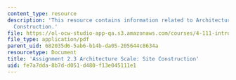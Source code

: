 ```yaml
---
content_type: resource
description: 'This resource contains information related to Architecture Scale: Site
  Construction.'
file: https://ol-ocw-studio-app-qa.s3.amazonaws.com/courses/4-111-introduction-to-architecture-environmental-design-spring-2014/fe7a7dda8b7dd051d480f13e045111e1_MIT4_111S14_Assignment_2.3.pdf
file_type: application/pdf
parent_uid: 682035d6-5ab6-b14b-da05-205644c8634a
resourcetype: Document
title: 'Assignment 2.3 Architecture Scale: Site Construction'
uid: fe7a7dda-8b7d-d051-d480-f13e045111e1
---
```

